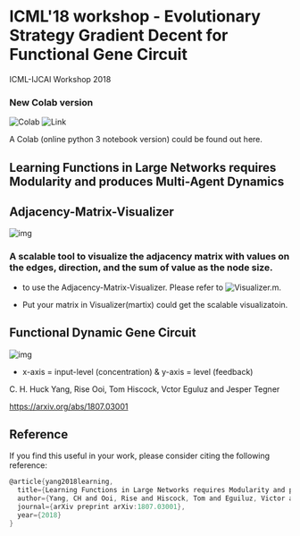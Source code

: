 # ICML'18 workshop - Evolutionary Strategy Gradient Decent for Functional Gene Circuit
ICML-IJCAI Workshop 2018

### New Colab version 
![Colab](https://colab.research.google.com/assets/colab-badge.svg) ![Link](https://colab.research.google.com/drive/1zUmSBLqQqmRCyjDzmMCW-t0Dci3SDgkV#scrollTo=Fh68rdepXlso)


A Colab (online python 3 notebook version) could be found out here. 
## Learning Functions in Large Networks requires Modularity and produces Multi-Agent Dynamics

## Adjacency-Matrix-Visualizer

![img](https://github.com/huckiyang/EvoluGeneNet-Adjacency-Matrix-Visualizer/blob/master/img/Fig4.png)

### A scalable tool to visualize the adjacency matrix with values on the edges, direction, and the sum of value as the node size.

- to use the Adjacency-Matrix-Visualizer. Please refer to ![Visualizer.m](https://github.com/huckiyang/EvoluGeneNet-Adjacency-Matrix-Visualizer/blob/master/Adj_Network_Visualization/Visualizer.m). 

- Put your matrix in Visualizer(martix) could get the scalable visualizatoin. 

## Functional Dynamic Gene Circuit

![img](https://github.com/huckiyang/EvoluGeneNet-Adjacency-Matrix-Visualizer/blob/master/img/frenchflag_gene_circuit.png)

- x-axis = input-level (concentration) & y-axis = level (feedback)

C. H. Huck Yang, Rise Ooi, Tom Hiscock, Vctor Eguluz and Jesper Tegner

https://arxiv.org/abs/1807.03001

## Reference

If you find this useful in your work, please consider citing the following reference:
```c
@article{yang2018learning,
  title={Learning Functions in Large Networks requires Modularity and produces Multi-Agent Dynamics},
  author={Yang, CH and Ooi, Rise and Hiscock, Tom and Eguiluz, Victor and Tegner, Jesper},
  journal={arXiv preprint arXiv:1807.03001},
  year={2018}
}
```
